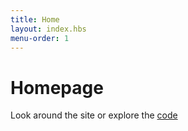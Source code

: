 ```yaml
---
title: Home
layout: index.hbs
menu-order: 1
---
```


# Homepage

Look around the site or explore the [code](https://github.com/andreasvirkus/metalsmith-boilerplate)
